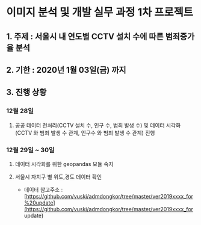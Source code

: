 # 이미지 분석 및 개발 실무 과정 1차 프로젝트

## 1. 주제 : 서울시 내 연도별 CCTV 설치 수에 따른 범죄증가율 분석

## 2. 기한 : 2020년 1월 03일(금) 까지

## 3. 진행 상황

### 12월 28일

1. 공공 데이터 전처리(CCTV 설치 수, 인구 수, 범죄 발생 수) 및 데이터 시각화(CCTV 와 범죄 발생 수 관계, 인구수 와 범죄 발생 수 관계) 진행

### 12월 29일 ~ 30일

1. 데이터 시각화를 위한 geopandas 모듈 숙지

2. 서울시 자치구 별 위도,경도 데이터 확인

   - 데이터 참고주소 : [https://github.com/vuski/admdongkor/tree/master/ver2019xxxx_for%20update](https://github.com/vuski/admdongkor/tree/master/ver2019xxxx_for update)

   